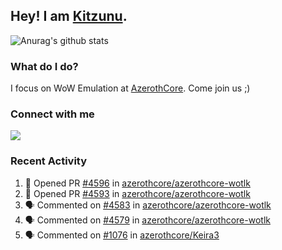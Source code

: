 ## Hey! I am [Kitzunu](https://Github.com/Kitzunu).

![Anurag's github stats](https://github-readme-stats.kitzunu.vercel.app/api?username=Kitzunu&show_icons=true)

### What do I do?

I focus on WoW Emulation at [AzerothCore](https://Github.com/AzerothCore). Come join us ;)

### Connect with me
[![](https://img.shields.io/badge/AzerothCore%20Discord-Connect%20with%20me!-green)](https://discord.com/invite/gkt4y2x)

### Recent Activity

<!--START_SECTION:activity-->
1. 💪 Opened PR [#4596](https://github.com/azerothcore/azerothcore-wotlk/pull/4596) in [azerothcore/azerothcore-wotlk](https://github.com/azerothcore/azerothcore-wotlk)
2. 💪 Opened PR [#4593](https://github.com/azerothcore/azerothcore-wotlk/pull/4593) in [azerothcore/azerothcore-wotlk](https://github.com/azerothcore/azerothcore-wotlk)
3. 🗣 Commented on [#4583](https://github.com/azerothcore/azerothcore-wotlk/issues/4583) in [azerothcore/azerothcore-wotlk](https://github.com/azerothcore/azerothcore-wotlk)
4. 🗣 Commented on [#4579](https://github.com/azerothcore/azerothcore-wotlk/issues/4579) in [azerothcore/azerothcore-wotlk](https://github.com/azerothcore/azerothcore-wotlk)
5. 🗣 Commented on [#1076](https://github.com/azerothcore/Keira3/issues/1076) in [azerothcore/Keira3](https://github.com/azerothcore/Keira3)
<!--END_SECTION:activity-->
